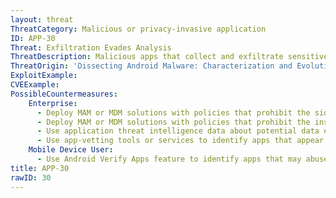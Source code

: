 ```yaml
---
layout: threat
ThreatCategory: Malicious or privacy-invasive application
ID: APP-30
Threat: Exfiltration Evades Analysis
ThreatDescription: Malicious apps that collect and exfiltrate sensitive data have multiple communication channels available. In addition to using encryption, steganography, or other obfuscation techniques over an inspected Wi-Fi connection, apps may exfiltrate data over a cellular connection, which cannot be directly analyzed using an enterprise network security mechanism. While requiring a receiver with proximity to the device, apps can also potentially exfiltrate data over Bluetooth or NFC connections. Common use of these channels are interfaces to device peripherals or short-range data transfers, making these channels less likely to be monitored by enterprise security mechanisms.
ThreatOrigin: 'Dissecting Android Malware: Characterization and Evolution [^85]'
ExploitExample:
CVEExample:
PossibleCountermeasures:
    Enterprise:
      - Deploy MAM or MDM solutions with policies that prohibit the side-loading of apps, which may bypass security checks on the app.
      - Deploy MAM or MDM solutions with policies that prohibit the installation of apps from 3rd party (unofficial) app stores.
      - Use application threat intelligence data about potential data exfiltration risks associated with apps installed on COPE or BYOD devices
      - Use app-vetting tools or services to identify apps that appear to exfiltrate data.
    Mobile Device User:
      - Use Android Verify Apps feature to identify apps that may abuse communication channels to exfiltrate data.
title: APP-30
rawID: 30
---
```

